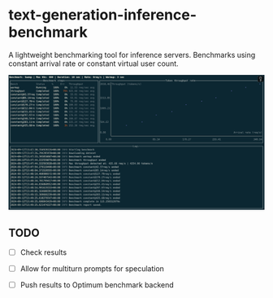 # text-generation-inference-benchmark

A lightweight benchmarking tool for inference servers.
Benchmarks using constant arrival rate or constant virtual user count.

![ui.png](assets%2Fui.png)

## TODO
- [ ] Check results
- [ ] Allow for multiturn prompts for speculation
- [ ] Push results to Optimum benchmark backend


